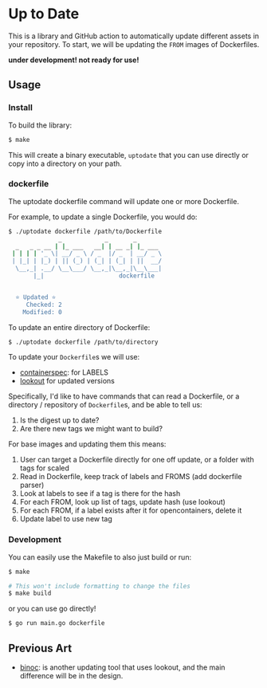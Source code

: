 # Up to Date

This is a library and GitHub action to automatically update different assets in your
repository. To start, we will be updating the `FROM` images of Dockerfiles.

**under development! not ready for use!**

## Usage

### Install

To build the library:

```bash
$ make
```

This will create a binary executable, `uptodate` that you can use directly or
copy into a directory on your path.

### dockerfile

The uptodate dockerfile command will update one or more Dockerfile.

For example, to update a single Dockerfile, you would do:

```bash
$ ./uptodate dockerfile /path/to/Dockerfile
              _            _       _       
  _   _ _ __ | |_ ___   __| | __ _| |_ ___ 
 | | | | '_ \| __/ _ \ / _  |/ _  | __/ _ \
 | |_| | |_) | || (_) | (_| | (_| | ||  __/
  \__,_| .__/ \__\___/ \__,_|\__,_|\__\___|
       |_|                     dockerfile


  ⭐️ Updated ⭐️
     Checked: 2
    Modified: 0
```

To update an entire directory of Dockerfile:

```bash
$ ./uptodate dockerfile /path/to/directory
```

To update your `Dockerfile`s we will use:

 - [containerspec](https://github.com/vsoch/containerspec): for LABELS
 - [lookout](https://github.com/alecbcs/lookout) for updated versions
 

Specifically, I'd like to have commands that can read a Dockerfile, or
a directory / repository of `Dockerfile`s, and be able to tell us:

1. Is the digest up to date?
2. Are there new tags we might want to build?

For base images and updating them this means:

1. User can target a Dockerfile directly for one off update, or a folder with tags for scaled
2. Read in Dockerfile, keep track of labels and FROMS (add dockerfile parser)
3. Look at labels to see if a tag is there for the hash
4. For each FROM, look up list of tags, update hash (use lookout)
5. For each FROM, if a label exists after it for opencontainers, delete it
6. Update label to use new tag

### Development

You can easily use the Makefile to also just build or run:

```bash
$ make

# This won't include formatting to change the files
$ make build
```

or you can use go directly!

```bash
$ go run main.go dockerfile
```

## Previous Art

 - [binoc](https://github.com/autumus/binoc): is another updating tool that uses lookout, and the main difference will be in the design.
